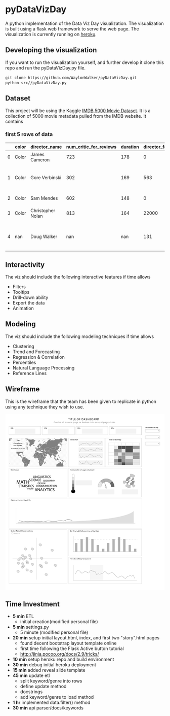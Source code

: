 # pyDataVizDay
A python implementation of the Data Viz Day visualization.  The visualization is
built using a flask web framework to serve the web page.  The visualization is 
currently running on [heroku](http://pydatavizday.herokuapp.com/).  


## Developing the visualization
If you want to run the visualization yourself, and further develop it clone this
repo and run the pyDataVizDay.py file.

```
git clone https://github.com/WaylonWalker/pyDataVizDay.git
python src//pyDataVizDay.py
```

## Dataset
This project will be using the Kaggle 
[IMDB 5000 Movie Dataset](https://www.kaggle.com/deepmatrix/imdb-5000-movie-dataset).  It is a collection of 5000 movie metadata pulled from the IMDB website.  It contains

### first 5 rows of data

|    | color   | director_name     |   num_critic_for_reviews |   duration |   director_facebook_likes |   actor_3_facebook_likes | actor_2_name     |   actor_1_facebook_likes |         gross | genres                          | actor_1_name    | movie_title                                |   num_voted_users |   cast_total_facebook_likes | actor_3_name         |   facenumber_in_poster | plot_keywords                                                    | movie_imdb_link                                      |   num_user_for_reviews | language   | country   | content_rating   |     budget |   title_year |   actor_2_facebook_likes |   imdb_score |   aspect_ratio |   movie_facebook_likes |
|----|---------|-------------------|--------------------------|------------|---------------------------|--------------------------|------------------|--------------------------|---------------|---------------------------------|-----------------|--------------------------------------------|-------------------|-----------------------------|----------------------|------------------------|------------------------------------------------------------------|------------------------------------------------------|------------------------|------------|-----------|------------------|------------|--------------|--------------------------|--------------|----------------|------------------------|
|  0 | Color   | James Cameron     |                      723 |        178 |                         0 |                      855 | Joel David Moore |                     1000 |   7.60506e+08 | Action/Adventure/Fantasy/Sci-Fi | CCH Pounder     | Avatar                                     |            886204 |                        4834 | Wes Studi            |                      0 | avatar/future/marine/native/paraplegic                           | http://www.imdb.com/title/tt0499549/?ref_=fn_tt_tt_1 |                   3054 | English    | USA       | PG-13            |   2.37e+08 |         2009 |                      936 |          7.9 |           1.78 |                  33000 |
|  1 | Color   | Gore Verbinski    |                      302 |        169 |                       563 |                     1000 | Orlando Bloom    |                    40000 |   3.09404e+08 | Action/Adventure/Fantasy        | Johnny Depp     | Pirates of the Caribbean- At World's End   |            471220 |                       48350 | Jack Davenport       |                      0 | goddess/marriage ceremony/marriage proposal/pirate/singapore     | http://www.imdb.com/title/tt0449088/?ref_=fn_tt_tt_1 |                   1238 | English    | USA       | PG-13            |   3e+08    |         2007 |                     5000 |          7.1 |           2.35 |                      0 |
|  2 | Color   | Sam Mendes        |                      602 |        148 |                         0 |                      161 | Rory Kinnear     |                    11000 |   2.00074e+08 | Action/Adventure/Thriller       | Christoph Waltz | Spectre                                    |            275868 |                       11700 | Stephanie Sigman     |                      1 | bomb/espionage/sequel/spy/terrorist                              | http://www.imdb.com/title/tt2379713/?ref_=fn_tt_tt_1 |                    994 | English    | UK        | PG-13            |   2.45e+08 |         2015 |                      393 |          6.8 |           2.35 |                  85000 |
|  3 | Color   | Christopher Nolan |                      813 |        164 |                     22000 |                    23000 | Christian Bale   |                    27000 |   4.48131e+08 | Action/Thriller                 | Tom Hardy       | The Dark Knight Rises                      |           1144337 |                      106759 | Joseph Gordon-Levitt |                      0 | deception/imprisonment/lawlessness/police officer/terrorist plot | http://www.imdb.com/title/tt1345836/?ref_=fn_tt_tt_1 |                   2701 | English    | USA       | PG-13            |   2.5e+08  |         2012 |                    23000 |          8.5 |           2.35 |                 164000 |
|  4 | nan     | Doug Walker       |                      nan |        nan |                       131 |                      nan | Rob Walker       |                      131 | nan           | Documentary                     | Doug Walker     | Star Wars: Episode VII - The Force Awakens |                 8 |                         143 | nan                  |                      0 | nan                                                              | http://www.imdb.com/title/tt5289954/?ref_=fn_tt_tt_1 |                    nan | nan        | nan       | nan              | nan        |          nan |                       12 |          7.1 |         nan    |                      0 |


## Interactivity

The viz should include the following interactive features if time allows

* Filters
* Tooltips
* Drill-down ability
* Export the data
* Animation

## Modeling

The viz should include the following modeling techniques if time allows

* Clustering
* Trend and Forecasting
* Regression & Correlation
* Percentiles
* Natural Language Processing
* Reference Lines

## Wireframe

This is the wireframe that the team has been given to replicate in python using any technique they wish to use.

![dashboard](./wireframe/DashboardMock-up-01.jpg)


## Time Investment

* **5 min** ETL
    * initial creation(modified personal file)
* **5 min** settings.py
    * 5 minute (modified personal file)
* **20 min** setup initial layout.html, index, and first two "story".html pages
    * found decent bootstrap layout template online
    * first time following the Flask Active button tutorial
    * http://jinja.pocoo.org/docs/2.9/tricks/
* **10 min** setup heroku repo and build environment
* **30 min** debug initial heroku deployment
* **15 min** added reveal slide template
* **45 min** update etl
    * split keyword/genre into rows
    * define update method
    * docstrings
    * add keyword/genre to load method
* **1 hr** implemented data.filter() method
* **30 min** api parser/docs/keywords
    
